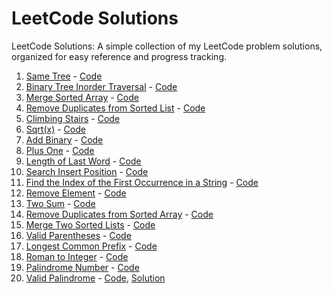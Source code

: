 # LeetCode Solutions
LeetCode Solutions: A simple collection of my LeetCode problem solutions, organized for easy reference and progress tracking.

1. [Same Tree](https://leetcode.com/problems/same-tree/) - [Code](./Same%20Tree.py) 
1. [Binary Tree Inorder Traversal](https://leetcode.com/problems/binary-tree-inorder-traversal/) - [Code](./Binary%20Tree%20Inorder%20Traversal.py)
1. [Merge Sorted Array](https://leetcode.com/problems/merge-sorted-array/) - [Code](./Merge%20Sorted%20Array.py)
1. [Remove Duplicates from Sorted List](https://leetcode.com/problems/remove-duplicates-from-sorted-list/) - [Code](./Remove%20Duplicates%20from%20Sorted%20List.py)
1. [Climbing Stairs](https://leetcode.com/problems/climbing-stairs/description/) - [Code](./Climbing%20Stairs.py)
1. [Sqrt(x)](https://leetcode.com/problems/sqrtx/) - [Code](./Sqrt(x).py)
1. [Add Binary](https://leetcode.com/problems/add-binary/) - [Code](./Add%20Binary.py)
1. [Plus One](https://leetcode.com/problems/plus-one/) - [Code](./Plus%20One.py)
1. [Length of Last Word](https://leetcode.com/problems/length-of-last-word/) - [Code](./Length%20of%20Last%20Word.py)
1. [Search Insert Position](https://leetcode.com/problems/search-insert-position/) - [Code](./Search%20Insert%20Position.py)
1. [Find the Index of the First Occurrence in a String](https://leetcode.com/problems/find-the-index-of-the-first-occurrence-in-a-string/) - [Code](./Find%20the%20Index%20of%20the%20First%20Occurrence%20in%20a%20String.py)
1. [Remove Element](https://leetcode.com/problems/remove-element/) - [Code](./Remove%20Element.py)
1. [Two Sum](https://leetcode.com/problems/two-sum/) - [Code](./Two%20Sum.py)
1. [Remove Duplicates from Sorted Array](https://leetcode.com/problems/remove-duplicates-from-sorted-array/) - [Code](./Remove%20Duplicates%20from%20Sorted%20Array.py)
1. [Merge Two Sorted Lists](https://leetcode.com/problems/merge-two-sorted-lists/) - [Code](./Merge%20Two%20Sorted%20Lists.py)
1. [Valid Parentheses](https://leetcode.com/problems/valid-parentheses/) - [Code](./Valid%20Parentheses.py)
1. [Longest Common Prefix](https://leetcode.com/problems/longest-common-prefix/description/) - [Code](./Longest%20Common%20Prefix.py)
1. [Roman to Integer](https://leetcode.com/problems/roman-to-integer/) - [Code](./Roman%20to%20Integer.py)
1. [Palindrome Number](https://leetcode.com/problems/palindrome-number/) - [Code](./Palindrome%20Number.py)
1. [Valid Palindrome](https://leetcode.com/problems/valid-palindrome/) - [Code](./Valid%20Palindrome.py), [Solution](https://leetcode.com/problems/valid-palindrome/solutions/6123496/check-if-a-string-is-a-palindrome-ignoring-non-alphanumeric-characters)